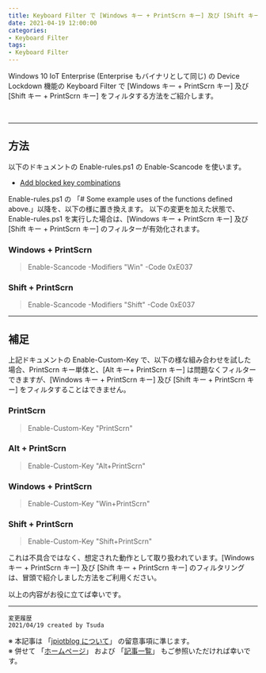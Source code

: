 ```yaml
---
title: Keyboard Filter で [Windows キー + PrintScrn キー] 及び [Shift キー + PrintScrn キー] をフィルタする方法
date: 2021-04-19 12:00:00
categories:
- Keyboard Filter
tags:
- Keyboard Filter
---
```

Windows 10 IoT Enterprise (Enterprise もバイナリとして同じ) の Device Lockdown 機能の Keyboard Filter で [Windows キー + PrintScrn キー] 及び [Shift キー + PrintScrn キー] をフィルタする方法をご紹介します。  

<!-- more -->
<br>

***
## 方法
以下のドキュメントの Enable-rules.ps1 の Enable-Scancode を使います。  

- [Add blocked key combinations](https://docs.microsoft.com/en-us/windows-hardware/customize/enterprise/keyboardfilter-add-blocked-key-combinations)

Enable-rules.ps1 の 「# Some example uses of the functions defined above.」以降を、以下の様に置き換えます。
以下の変更を加えた状態で、Enable-rules.ps1 を実行した場合は、[Windows キー + PrintScrn キー] 及び [Shift キー + PrintScrn キー] のフィルターが有効化されます。

### Windows + PrintScrn
>Enable-Scancode -Modifiers "Win" -Code 0xE037 

### Shift + PrintScrn
>Enable-Scancode -Modifiers "Shift" -Code 0xE037 


***
## 補足
上記ドキュメントの Enable-Custom-Key で、以下の様な組み合わせを試した場合、PrintScrn キー単体と、[Alt キー+ PrintScrn キー] は問題なくフィルターできますが、[Windows キー + PrintScrn キー] 及び [Shift キー + PrintScrn キー] をフィルタすることはできません。  

### PrintScrn
>Enable-Custom-Key "PrintScrn"

### Alt + PrintScrn
>Enable-Custom-Key "Alt+PrintScrn"

### Windows + PrintScrn
>Enable-Custom-Key "Win+PrintScrn" 

### Shift + PrintScrn
>Enable-Custom-Key "Shift+PrintScrn"

これは不具合ではなく、想定された動作として取り扱われています。[Windows キー + PrintScrn キー] 及び [Shift キー + PrintScrn キー] のフィルタリングは、冒頭で紹介しました方法をご利用ください。

以上の内容がお役に立てば幸いです。


***
`変更履歴`  
`2021/04/19 created by Tsuda`  

※ 本記事は 「[jpiotblog について](https://jpiotblog.github.io/blog/2020/01/01/about-jpiotblog/)」 の留意事項に準じます。  
※ 併せて 「[ホームページ](https://jpiotblog.github.io/blog/)」 および 「[記事一覧](https://jpiotblog.github.io/blog/archives/)」 もご参照いただければ幸いです。  
